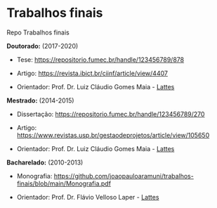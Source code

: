 # Trabalhos finais
Repo Trabalhos finais

**Doutorado:** (2017-2020)

- Tese:
https://repositorio.fumec.br/handle/123456789/878

- Artigo:
https://revista.ibict.br/ciinf/article/view/4407

- Orientador:
Prof. Dr. Luiz Cláudio Gomes Maia - <a href="http://lattes.cnpq.br/6502942873335887" target="_blank">Lattes</a>

**Mestrado:** (2014-2015)

- Dissertação:
https://repositorio.fumec.br/handle/123456789/270

- Artigo:
https://www.revistas.usp.br/gestaodeprojetos/article/view/105650

- Orientador:
Prof. Dr. Luiz Cláudio Gomes Maia - <a href="http://lattes.cnpq.br/6502942873335887" target="_blank">Lattes</a>


**Bacharelado:** (2010-2013)

- Monografia:
https://github.com/joaopauloaramuni/trabalhos-finais/blob/main/Monografia.pdf

- Orientador:
Prof. Dr. Flávio Velloso Laper - <a href="http://lattes.cnpq.br/7122929836289475" target="_blank">Lattes</a>
